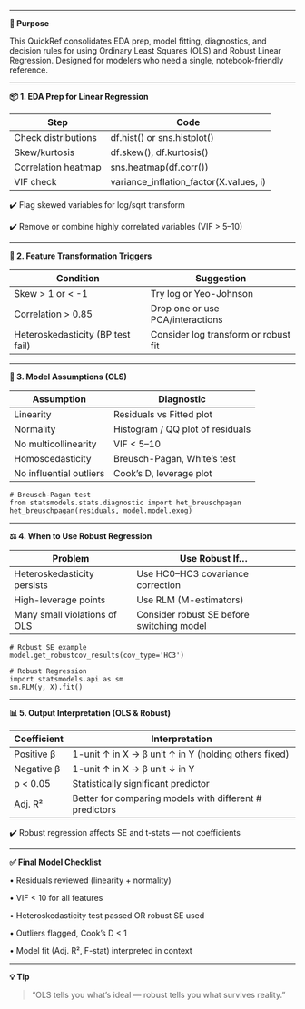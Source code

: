 ___
**🎯 Purpose**

This QuickRef consolidates EDA prep, model fitting, diagnostics, and decision rules for using Ordinary Least Squares (OLS) and Robust Linear Regression. Designed for modelers who need a single, notebook-friendly reference.

---

**📦 1. EDA Prep for Linear Regression**

|**Step**|**Code**|
|---|---|
|Check distributions|df.hist() or sns.histplot()|
|Skew/kurtosis|df.skew(), df.kurtosis()|
|Correlation heatmap|sns.heatmap(df.corr())|
|VIF check|variance_inflation_factor(X.values, i)|

✔️ Flag skewed variables for log/sqrt transform

✔️ Remove or combine highly correlated variables (VIF > 5–10)

---

**🔧 2. Feature Transformation Triggers**

|**Condition**|**Suggestion**|
|---|---|
|Skew > 1 or < -1|Try log or Yeo-Johnson|
|Correlation > 0.85|Drop one or use PCA/interactions|
|Heteroskedasticity (BP test fail)|Consider log transform or robust fit|

---

**📐 3. Model Assumptions (OLS)**

|**Assumption**|**Diagnostic**|
|---|---|
|Linearity|Residuals vs Fitted plot|
|Normality|Histogram / QQ plot of residuals|
|No multicollinearity|VIF < 5–10|
|Homoscedasticity|Breusch-Pagan, White’s test|
|No influential outliers|Cook’s D, leverage plot|

```
# Breusch-Pagan test
from statsmodels.stats.diagnostic import het_breuschpagan
het_breuschpagan(residuals, model.model.exog)
```

---

**⚖️ 4. When to Use Robust Regression**

|**Problem**|**Use Robust If…**|
|---|---|
|Heteroskedasticity persists|Use HC0–HC3 covariance correction|
|High-leverage points|Use RLM (M-estimators)|
|Many small violations of OLS|Consider robust SE before switching model|

```
# Robust SE example
model.get_robustcov_results(cov_type='HC3')

# Robust Regression
import statsmodels.api as sm
sm.RLM(y, X).fit()
```

---

**📊 5. Output Interpretation (OLS & Robust)**

|**Coefficient**|**Interpretation**|
|---|---|
|Positive β|1-unit ↑ in X → β unit ↑ in Y (holding others fixed)|
|Negative β|1-unit ↑ in X → β unit ↓ in Y|
|p < 0.05|Statistically significant predictor|
|Adj. R²|Better for comparing models with different # predictors|

✔️ Robust regression affects SE and t-stats — not coefficients

---

**✅ Final Model Checklist**

• Residuals reviewed (linearity + normality)

• VIF < 10 for all features

• Heteroskedasticity test passed OR robust SE used

• Outliers flagged, Cook’s D < 1

• Model fit (Adj. R², F-stat) interpreted in context

---

**💡 Tip**

  

> “OLS tells you what’s ideal — robust tells you what survives reality.”